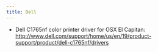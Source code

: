 ```yaml
---
title: Dell
---
```

* Dell C1765nf color printer driver for OSX El Capitan: http://www.dell.com/support/home/us/en/19/product-support/product/dell-c1765nf/drivers

